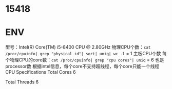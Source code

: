# 15418

# ENV

型号：Intel(R) Core(TM) i5-8400 CPU @ 2.80GHz
物理CPU个数：```cat /proc/cpuinfo| grep "physical id"| sort| uniq| wc -l``` = 1 主板CPU个数
每个物理CPU的core数：```cat /proc/cpuinfo| grep "cpu cores"| uniq``` = 6 也是processor数
根据intel信息，每个core不支持超线程，每个core只能一个线程
CPU Specifications
Total Cores
6

Total Threads
6
